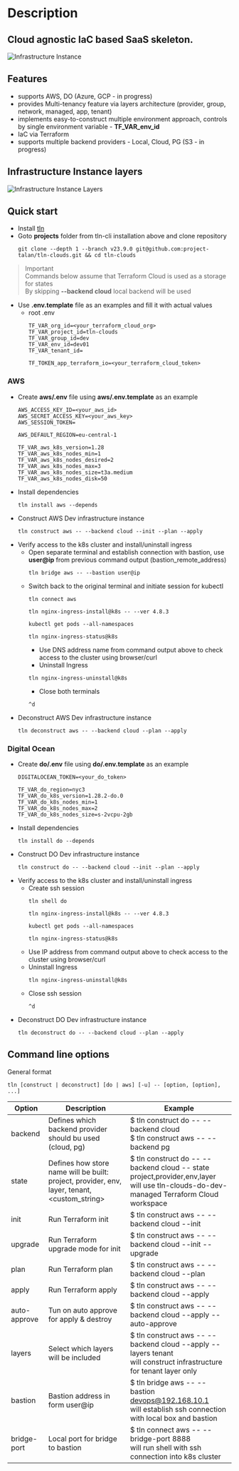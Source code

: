 # Description
## Cloud agnostic IaC based SaaS skeleton.
![Infrastructure Instance](ii.png)

## Features
* supports AWS, DO (Azure, GCP - in progress)
* provides Multi-tenancy feature via layers architecture (provider, group, network, managed, app, tenant)
* implements easy-to-construct multiple environment approach, controls by single environment variable - **TF_VAR_env_id**
* IaC via Terraform
* supports multiple backend providers - Local, Cloud, PG (S3 - in progress)

## Infrastructure Instance layers
![Infrastructure Instance Layers](layers.png)

## Quick start
* Install [tln](https://www.npmjs.com/package/tln-cli)
* Goto **projects** folder from tln-cli installation above and clone repository
  ```
  git clone --depth 1 --branch v23.9.0 git@github.com:project-talan/tln-clouds.git && cd tln-clouds
  ```
> Important<br>
> Commands below assume that Terraform Cloud is used as a storage for states<br/>
> By skipping **--backend cloud** local backend will be used
* Use **.env.template** file as an examples and fill it with actual values
  * root .env
    ```
    TF_VAR_org_id=<your_terraform_cloud_org>
    TF_VAR_project_id=tln-clouds
    TF_VAR_group_id=dev
    TF_VAR_env_id=dev01
    TF_VAR_tenant_id=

    TF_TOKEN_app_terraform_io=<your_terraform_cloud_token>
    ```

### AWS
  * Create **aws/.env** file using **aws/.env.template** as an example
    ```
    AWS_ACCESS_KEY_ID=<your_aws_id>
    AWS_SECRET_ACCESS_KEY=<your_aws_key>
    AWS_SESSION_TOKEN=

    AWS_DEFAULT_REGION=eu-central-1

    TF_VAR_aws_k8s_version=1.28
    TF_VAR_aws_k8s_nodes_min=1
    TF_VAR_aws_k8s_nodes_desired=2
    TF_VAR_aws_k8s_nodes_max=3
    TF_VAR_aws_k8s_nodes_size=t3a.medium
    TF_VAR_aws_k8s_nodes_disk=50
    ```
* Install dependencies
  ```
  tln install aws --depends
  ```
* Construct AWS Dev infrastructure instance
  ```
  tln construct aws -- --backend cloud --init --plan --apply
  ```
* Verify access to the k8s cluster and install/uninstall ingress
  * Open separate terminal and establish connection with bastion, use **user@ip** from previous command output (bastion_remote_address)
    ```
    tln bridge aws -- --bastion user@ip
    ```
  * Switch back to the original terminal and initiate session for kubectl
    ```
    tln connect aws
    ```
    ```
    tln nginx-ingress-install@k8s -- --ver 4.8.3
    ```
    ```
    kubectl get pods --all-namespaces
    ```
    ```
    tln nginx-ingress-status@k8s
    ```
    * Use DNS address name from command output above to check access to the cluster using browser/curl
    * Uninstall Ingress
    ```
    tln nginx-ingress-uninstall@k8s
    ```
    * Close both terminals
    ```
    ^d
    ```
* Deconstruct AWS Dev infrastructure instance
  ```
  tln deconstruct aws -- --backend cloud --plan --apply
  ```

### Digital Ocean
  * Create **do/.env** file using **do/.env.template** as an example
    ```
    DIGITALOCEAN_TOKEN=<your_do_token>

    TF_VAR_do_region=nyc3
    TF_VAR_do_k8s_version=1.28.2-do.0
    TF_VAR_do_k8s_nodes_min=1
    TF_VAR_do_k8s_nodes_max=2
    TF_VAR_do_k8s_nodes_size=s-2vcpu-2gb
    ```
* Install dependencies
  ```
  tln install do --depends
  ```
* Construct DO Dev infrastructure instance
  ```
  tln construct do -- --backend cloud --init --plan --apply
  ```
* Verify access to the k8s cluster and install/uninstall ingress
  * Create ssh session
    ```
    tln shell do
    ```
    ```
    tln nginx-ingress-install@k8s -- --ver 4.8.3
    ```
    ```
    kubectl get pods --all-namespaces
    ```
    ```
    tln nginx-ingress-status@k8s
    ```
  * Use IP address from command output above to check access to the cluster using browser/curl
  * Uninstall Ingress
    ```
    tln nginx-ingress-uninstall@k8s
    ```
  * Close ssh session
    ```
    ^d
    ```
* Deconstruct DO Dev infrastructure instance
  ```
  tln deconstruct do -- --backend cloud --plan --apply
  ```
## Command line options
General format
```
tln [construct | deconstruct] [do | aws] [-u] -- [option, [option], ...]
```
| Option  | Description | Example |
| ------------- | ------------- | ------------- |
| backend | Defines which backend provider should bu used (cloud, pg) | $ tln construct do -- --backend cloud <br /> $ tln construct aws -- --backend pg |
| state | Defines how store name will be built: project, provider, env, layer, tenant, <custom_string> | $ tln construct do -- --backend cloud -- state project,provider,env,layer <br /> will use tln-clouds-do-dev-managed Terraform Cloud workspace  |
| init | Run Terraform init | $ tln construct aws -- --backend cloud --init |
| upgrade | Run Terraform upgrade mode for init | $ tln construct aws -- --backend cloud --init --upgrade |
| plan | Run Terraform plan | $ tln construct aws -- --backend cloud --plan |
| apply | Run Terraform apply | $ tln construct aws -- --backend cloud --apply |
| auto-approve | Tun on auto approve for apply & destroy | $ tln construct aws -- --backend cloud --apply --auto-approve |
| layers | Select which layers will be included | $ tln construct aws -- --backend cloud --apply --layers tenant <br /> will construct infrastructure for tenant layer only |
| bastion | Bastion address in form user@ip | $ tln bridge aws -- --bastion devops@192.168.10.1 <br /> will establish ssh connection with local box and bastion |
| bridge-port | Local port for bridge to bastion | $ tln connect aws -- --bridge-port 8888 <br /> will run shell with ssh connection into k8s cluster |
